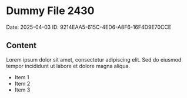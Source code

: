 # Dummy File 2430

Date: 2025-04-03
ID: 9214EAA5-615C-4ED6-A8F6-16F4D9E70CCE

## Content

Lorem ipsum dolor sit amet, consectetur adipiscing elit.
Sed do eiusmod tempor incididunt ut labore et dolore magna aliqua.

* Item 1
* Item 2
* Item 3

